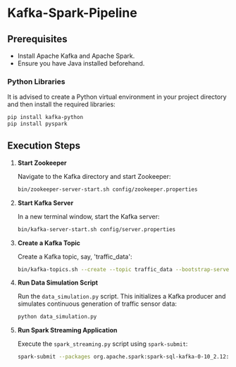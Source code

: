 # Kafka-Spark-Pipeline


## Prerequisites

- Install Apache Kafka and Apache Spark.
- Ensure you have Java installed beforehand.

### Python Libraries

It is advised to create a Python virtual environment in your project directory and then install the required libraries:

```bash
pip install kafka-python
pip install pyspark
```

## Execution Steps

1. **Start Zookeeper**

   Navigate to the Kafka directory and start Zookeeper:

   ```bash
   bin/zookeeper-server-start.sh config/zookeeper.properties
   ```

2. **Start Kafka Server**

   In a new terminal window, start the Kafka server:

   ```bash
   bin/kafka-server-start.sh config/server.properties
   ```

3. **Create a Kafka Topic**

   Create a Kafka topic, say, 'traffic_data':

   ```bash
   bin/kafka-topics.sh --create --topic traffic_data --bootstrap-server localhost:9092 --partitions 1 --replication-factor 1
   ```

4. **Run Data Simulation Script**

   Run the `data_simulation.py` script. This initializes a Kafka producer and simulates continuous generation of traffic sensor data:

   ```bash
   python data_simulation.py
   ```

5. **Run Spark Streaming Application**

   Execute the `spark_streaming.py` script using `spark-submit`:

   ```bash
   spark-submit --packages org.apache.spark:spark-sql-kafka-0-10_2.12:3.5.0 kafkaSparkPipeline/spark_streaming.py
   ```